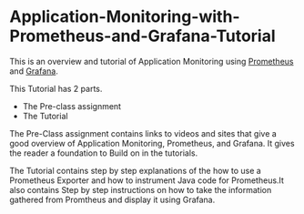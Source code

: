 # Application-Monitoring-with-Prometheus-and-Grafana-Tutorial


This is an overview and tutorial of Application Monitoring using [Prometheus](https://prometheus.io/) and [Grafana](https://grafana.com/).


This Tutorial has 2 parts. 
- The Pre-class assignment
- The Tutorial 


The Pre-Class assignment contains links to videos and sites that give a good overview of Application Monitoring, Prometheus, and Grafana. It gives the reader a foundation to 
Build on in the tutorials. 


The Tutorial contains step by step explanations of the how to use a Prometheus Exporter and how to instrument Java code for Prometheus.It also contains Step by step instructions
on how to take the information gathered from Promtheus and display it using Grafana. 

